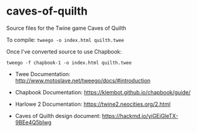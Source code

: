 # caves-of-quilth

Source files for the Twine game Caves of Quilth

To compile: `tweego -o index.html quilth.twee`

Once I've converted source to use Chapbook:

`tweego -f chapbook-1 -o index.html quilth.twee`

* Twee Documentation: http://www.motoslave.net/tweego/docs/#introduction
* Chapbook Documentation: https://klembot.github.io/chapbook/guide/
* Harlowe 2 Documentation: https://twine2.neocities.org/2.html

* Caves of Quilth design document: https://hackmd.io/yiGEiGleTX-9BEe4Q5bIwg
